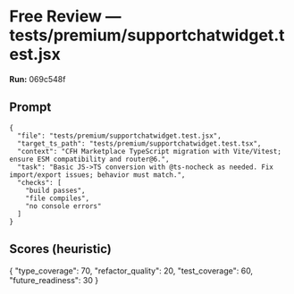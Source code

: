 # Free Review — tests/premium/supportchatwidget.test.jsx

**Run:** 069c548f

## Prompt

```
{
  "file": "tests/premium/supportchatwidget.test.jsx",
  "target_ts_path": "tests/premium/supportchatwidget.test.tsx",
  "context": "CFH Marketplace TypeScript migration with Vite/Vitest; ensure ESM compatibility and router@6.",
  "task": "Basic JS->TS conversion with @ts-nocheck as needed. Fix import/export issues; behavior must match.",
  "checks": [
    "build passes",
    "file compiles",
    "no console errors"
  ]
}
```

## Scores (heuristic)

{
  "type_coverage": 70,
  "refactor_quality": 20,
  "test_coverage": 60,
  "future_readiness": 30
}
